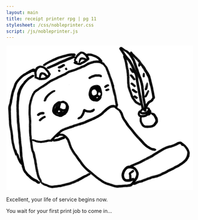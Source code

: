 ```yaml
---
layout: main
title: receipt printer rpg | pg 11
stylesheet: /css/nobleprinter.css
script: /js/nobleprinter.js
---
```


<div class="container" id="sakura">
	<div class="sakura"><span></span><span></span><span></span><span></span>
		<span></span><span></span><span></span><span></span><span></span>
		<span></span><span></span><span></span><span></span><span></span>
		<span></span><span></span><span></span><span></span><span></span>
		<span></span><span></span><span></span><span></span><span></span>
		<span></span><span></span><span></span><span></span><span></span>
		<span></span><span></span><span></span><span></span><span></span>
		<span></span><span></span><span></span><span></span><span></span>
		<span></span><span></span><span></span><span></span><span></span>
		<span></span><span></span><span></span><span></span><span></span>
	</div>
</div>

<section id="selection-welcome">

<p><img src="/images/choice-noble.png">

Excellent, your life of service begins now.

</section>

<section id="selection-now-we-wait" class="hidden">

<p>You wait for your first print job to come in...

</section>

<section id="orders" class="hidden" hidden>
<div class="box orderbox" id="order1">
  <h1>Order #1</h1>
  <p id="response">Hello! I'd love a cute sticker please :)</p>

  <div class="instructions" id="instructions">
    <span class="emoji">️✏️</span>
    Return to your paper zine!<br>
    Turn to page X and follow the instructions.
  </div>
</div>

<div class="box narrow compbox" id="compbox1">
  <form id="completion1">
    <h2>Completion code:</h2>
    <label>
      <input type="text" min="0" maxlength="4" name="code" id="completioncode"/>
    </label>
    <input type="submit" value="next order" focused/>
  </form>
  <span id="message"></span>
</div>

</section>
<div id="bg" class="hidden"></div>